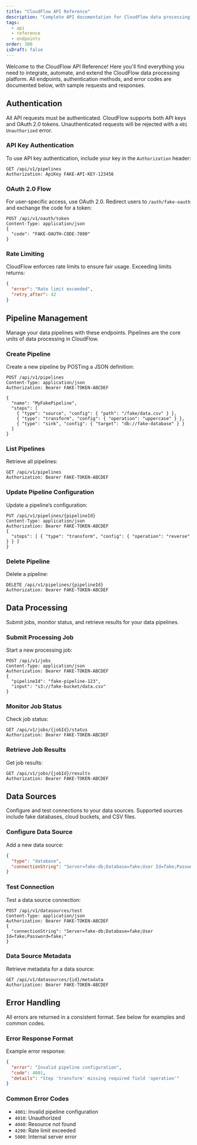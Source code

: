 ```yaml
---
title: "CloudFlow API Reference"
description: "Complete API documentation for CloudFlow data processing platform"
tags:
  - api
  - reference
  - endpoints
order: 300
isDraft: false
---
```

Welcome to the CloudFlow API Reference! Here you'll find everything you need to integrate, automate, and extend the CloudFlow data processing platform. All endpoints, authentication methods, and error codes are documented below, with sample requests and responses.


## Authentication

All API requests must be authenticated. CloudFlow supports both API keys and OAuth 2.0 tokens. Unauthenticated requests will be rejected with a `401 Unauthorized` error.


### API Key Authentication

To use API key authentication, include your key in the `Authorization` header:

```http
GET /api/v1/pipelines
Authorization: ApiKey FAKE-API-KEY-123456
```


### OAuth 2.0 Flow

For user-specific access, use OAuth 2.0. Redirect users to `/auth/fake-oauth` and exchange the code for a token:

```http
POST /api/v1/oauth/token
Content-Type: application/json
{
  "code": "FAKE-OAUTH-CODE-7890"
}
```


### Rate Limiting

CloudFlow enforces rate limits to ensure fair usage. Exceeding limits returns:

```json
{
  "error": "Rate limit exceeded",
  "retry_after": 42
}
```


## Pipeline Management

Manage your data pipelines with these endpoints. Pipelines are the core units of data processing in CloudFlow.


### Create Pipeline

Create a new pipeline by POSTing a JSON definition:

```http
POST /api/v1/pipelines
Content-Type: application/json
Authorization: Bearer FAKE-TOKEN-ABCDEF

{
  "name": "MyFakePipeline",
  "steps": [
    { "type": "source", "config": { "path": "/fake/data.csv" } },
    { "type": "transform", "config": { "operation": "uppercase" } },
    { "type": "sink", "config": { "target": "db://fake-database" } }
  ]
}
```


### List Pipelines

Retrieve all pipelines:

```http
GET /api/v1/pipelines
Authorization: Bearer FAKE-TOKEN-ABCDEF
```


### Update Pipeline Configuration

Update a pipeline’s configuration:

```http
PUT /api/v1/pipelines/{pipelineId}
Content-Type: application/json
Authorization: Bearer FAKE-TOKEN-ABCDEF
{
  "steps": [ { "type": "transform", "config": { "operation": "reverse" } } ]
}
```


### Delete Pipeline

Delete a pipeline:

```http
DELETE /api/v1/pipelines/{pipelineId}
Authorization: Bearer FAKE-TOKEN-ABCDEF
```


## Data Processing

Submit jobs, monitor status, and retrieve results for your data pipelines.


### Submit Processing Job

Start a new processing job:

```http
POST /api/v1/jobs
Content-Type: application/json
Authorization: Bearer FAKE-TOKEN-ABCDEF
{
  "pipelineId": "fake-pipeline-123",
  "input": "s3://fake-bucket/data.csv"
}
```


### Monitor Job Status

Check job status:

```http
GET /api/v1/jobs/{jobId}/status
Authorization: Bearer FAKE-TOKEN-ABCDEF
```


### Retrieve Job Results

Get job results:

```http
GET /api/v1/jobs/{jobId}/results
Authorization: Bearer FAKE-TOKEN-ABCDEF
```


## Data Sources

Configure and test connections to your data sources. Supported sources include fake databases, cloud buckets, and CSV files.


### Configure Data Source

Add a new data source:

```json
{
  "type": "database",
  "connectionString": "Server=fake-db;Database=fake;User Id=fake;Password=fake;"
}
```


### Test Connection

Test a data source connection:

```http
POST /api/v1/datasources/test
Content-Type: application/json
Authorization: Bearer FAKE-TOKEN-ABCDEF
{
  "connectionString": "Server=fake-db;Database=fake;User Id=fake;Password=fake;"
}
```


### Data Source Metadata

Retrieve metadata for a data source:

```http
GET /api/v1/datasources/{id}/metadata
Authorization: Bearer FAKE-TOKEN-ABCDEF
```


## Error Handling

All errors are returned in a consistent format. See below for examples and common codes.


### Error Response Format

Example error response:

```json
{
  "error": "Invalid pipeline configuration",
  "code": 4001,
  "details": "Step 'transform' missing required field 'operation'"
}
```


### Common Error Codes

- `4001`: Invalid pipeline configuration
- `4010`: Unauthorized
- `4040`: Resource not found
- `4290`: Rate limit exceeded
- `5000`: Internal server error